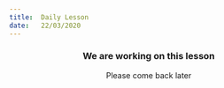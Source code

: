 ```yaml
---
title:  Daily Lesson
date:   22/03/2020
---
```


### <center>We are working on this lesson</center>
<center>Please come back later</center>